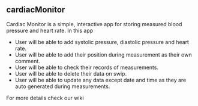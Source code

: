## cardiacMonitor

Cardiac Monitor is a simple, interactive app for storing measured blood pressure and heart rate.
In this app 
* User will be able to add systolic pressure, diastolic pressure and heart rate.
* User will be able to add their position during measurement as their own comment.
* User will be able to check their records of measurements.
* User will be able to delete their data on swip.
* User will be able to update any data except date and time as they are auto generated during measurements.

For more details check our wiki
